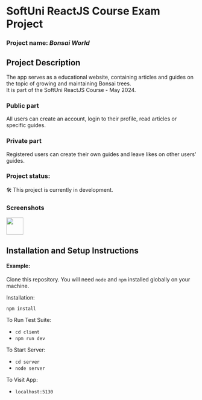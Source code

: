 # SoftUni ReactJS Course Exam Project
### Project name: _Bonsai World_

## Project Description
The app serves as a educational website, containing articles and guides on the topic of growing and maintaining Bonsai trees. <br>
It is part of the SoftUni ReactJS Course - May 2024.
### Public part
All users can create an account, login to their profile, read articles or specific guides.
### Private part
Registered users can create their own guides and leave likes on other users' guides.
### Project status:
:hammer_and_wrench: This project is currently in development. 
### Screenshots
<img src="https://github.com/pkamburov/react-bonsai-world/bonsai-world-full.png" width="45">

## Installation and Setup Instructions

#### Example:  

Clone this repository. You will need `node` and `npm` installed globally on your machine.  

Installation:

`npm install`  

To Run Test Suite:  
- `cd client`
- `npm run dev`  

To Start Server:
- `cd server`
- `node server`  

To Visit App:

- `localhost:5130`  
